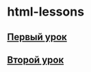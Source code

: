 # html-lessons

## <a href="https://raw.githack.com/Segacnd/html-first_step/main/index.html">Первый урок </a>
## <a href="https://raw.githack.com/Segacnd/html-second_step/main/index.html">Второй урок </a>
